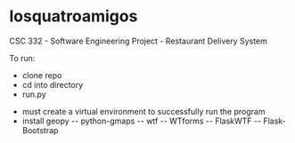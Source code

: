 # losquatroamigos

CSC 332 - Software Engineering Project - Restaurant Delivery System

To run:
- clone repo
- cd into directory
- run.py

* must create a virtual environment to successfully run the program
* install geopy -- python-gmaps -- wtf -- WTforms -- FlaskWTF -- Flask-Bootstrap

